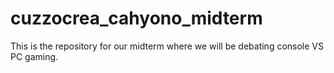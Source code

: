 # cuzzocrea_cahyono_midterm
This is the repository for our midterm where we will be debating console VS PC gaming. 
